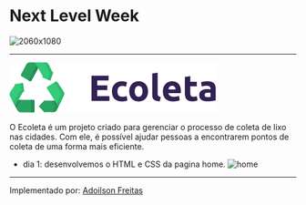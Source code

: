 # Next Level Week
![2060x1080](https://user-images.githubusercontent.com/56658900/83546444-0eb6b400-a4d7-11ea-83cf-401466eb2e49.jpg)

______________________________________________________________________________________________________________________________________________________

![182x44](https://raw.githubusercontent.com/leonardo-oc/Next-Level-Week-1.0/6bd942eb7867fb48bd85e437f310167efeb2e128/img/logo.svg)

O Ecoleta é um projeto criado para gerenciar o processo de coleta de lixo nas cidades. Com ele, é possível ajudar pessoas a encontrarem pontos de coleta de uma forma mais eficiente.

- dia 1: desenvolvemos o  HTML e CSS da pagina home.
![home](https://user-images.githubusercontent.com/56658900/83548461-2cd1e380-a4da-11ea-8981-813d7c0acabc.png)

______________________________________________________________________________________________________________________________________________________

Implementado por: [Adoilson Freitas](https://www.linkedin.com/in/adoilson-freitas-98b154172/)
